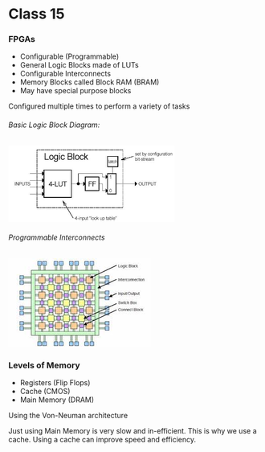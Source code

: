 # Class 15

### FPGAs

- Configurable (Programmable)
- General Logic Blocks made of LUTs
- Configurable Interconnects
- Memory Blocks called Block RAM (BRAM)
- May have special purpose blocks

Configured multiple times to perform a variety of tasks

###### Basic Logic Block Diagram:
![](Images/Class15_0.png)
###### Programmable Interconnects
![](Images/Class15_1.png)

### Levels of Memory
- Registers (Flip Flops)
- Cache (CMOS)
- Main Memory (DRAM)

Using the Von-Neuman architecture

Just using Main Memory is very slow and in-efficient. This is why we use a cache. Using a cache can improve speed and efficiency.

